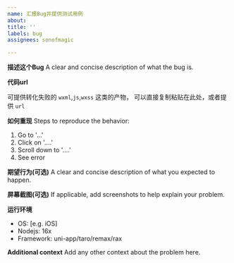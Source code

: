 ```yaml
---
name: 汇报Bug并提供测试用例
about: 
title: ''
labels: bug
assignees: sonofmagic

---
```


**描述这个Bug**
A clear and concise description of what the bug is.

**代码url**

可提供转化失败的 `wxml`,`js`,`wxss` 这类的产物，
可以直接复制粘贴在此处，或者提供 `url`

**如何重现**
Steps to reproduce the behavior:

1. Go to '...'
2. Click on '....'
3. Scroll down to '....'
4. See error

**期望行为(可选)**
A clear and concise description of what you expected to happen.

**屏幕截图(可选)**
If applicable, add screenshots to help explain your problem.

**运行环境**

- OS: [e.g. iOS]
- Nodejs: 16x
- Framework: uni-app/taro/remax/rax

**Additional context**
Add any other context about the problem here.
